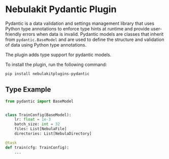 # Nebulakit Pydantic Plugin

Pydantic is a data validation and settings management library that uses Python type annotations to enforce type hints at runtime and provide user-friendly errors when data is invalid. Pydantic models are classes that inherit from `pydantic.BaseModel` and are used to define the structure and validation of data using Python type annotations.

The plugin adds type support for pydantic models.

To install the plugin, run the following command:

```bash
pip install nebulakitplugins-pydantic
```


## Type Example
```python
from pydantic import BaseModel


class TrainConfig(BaseModel):
    lr: float = 1e-3
    batch_size: int = 32
    files: List[NebulaFile]
    directories: List[NebulaDirectory]

@task
def train(cfg: TrainConfig):
    ...
```
